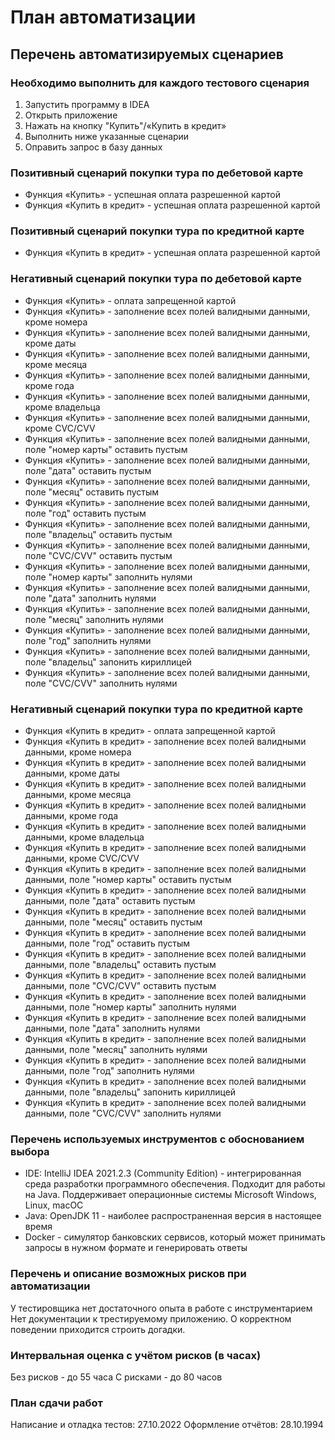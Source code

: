 <h1>План автоматизации </h1>

<h2> Перечень автоматизируемых сценариев  </h2>

<h3>Необходимо выполнить для каждого тестового сценария</h3>

1. Запустить программу в IDEA
2. Открыть приложение
3. Нажать на кнопку "Купить"/«Купить в кредит»
4. Выполнить ниже указанные сценарии
5. Оправить запрос в базу данных

<h3> Позитивный сценарий покупки тура по дебетовой карте </h3>

* Функция «Купить» - успешная оплата разрешенной картой
* Функция «Купить в кредит» - успешная оплата разрешенной картой

<h3> Позитивный сценарий покупки тура по кредитной карте </h3>

* Функция «Купить в кредит» - успешная оплата разрешенной картой

<h3> Негативный сценарий покупки тура по дебетовой карте </h3>

* Функция «Купить» - оплата запрещенной картой
* Функция «Купить» - заполнение всех полей валидными данными, кроме номера
* Функция «Купить» - заполнение всех полей валидными данными, кроме даты
* Функция «Купить» - заполнение всех полей валидными данными, кроме месяца
* Функция «Купить» - заполнение всех полей валидными данными, кроме года
* Функция «Купить» - заполнение всех полей валидными данными, кроме владельца
* Функция «Купить» - заполнение всех полей валидными данными, кроме CVC/CVV
* Функция «Купить» - заполнение всех полей валидными данными, поле "номер карты" оставить пустым
* Функция «Купить» - заполнение всех полей валидными данными, поле "дата" оставить пустым
* Функция «Купить» - заполнение всех полей валидными данными, поле "месяц" оставить пустым
* Функция «Купить» - заполнение всех полей валидными данными, поле "год" оставить пустым
* Функция «Купить» - заполнение всех полей валидными данными, поле "владельц" оставить пустым
* Функция «Купить» - заполнение всех полей валидными данными, поле "CVC/CVV" оставить пустым
* Функция «Купить» - заполнение всех полей валидными данными, поле "номер карты" заполнить нулями
* Функция «Купить» - заполнение всех полей валидными данными, поле "дата" заполнить нулями
* Функция «Купить» - заполнение всех полей валидными данными, поле "месяц" заполнить нулями
* Функция «Купить» - заполнение всех полей валидными данными, поле "год" заполнить нулями
* Функция «Купить» - заполнение всех полей валидными данными, поле "владельц" запонить кириллицей
* Функция «Купить» - заполнение всех полей валидными данными, поле "CVC/CVV" заполнить нулями

<h3> Негативный сценарий покупки тура по кредитной карте </h3>

* Функция «Купить в кредит» - оплата запрещенной картой
* Функция «Купить в кредит» - заполнение всех полей валидными данными, кроме номера
* Функция «Купить в кредит» - заполнение всех полей валидными данными, кроме даты 
* Функция «Купить в кредит» - заполнение всех полей валидными данными, кроме месяца
* Функция «Купить в кредит» - заполнение всех полей валидными данными, кроме года
* Функция «Купить в кредит» - заполнение всех полей валидными данными, кроме владельца
* Функция «Купить в кредит» - заполнение всех полей валидными данными, кроме CVC/CVV
* Функция «Купить в кредит» - заполнение всех полей валидными данными, поле "номер карты" оставить пустым
* Функция «Купить в кредит» - заполнение всех полей валидными данными, поле "дата" оставить пустым
* Функция «Купить в кредит» - заполнение всех полей валидными данными, поле "месяц" оставить пустым
* Функция «Купить в кредит» - заполнение всех полей валидными данными, поле "год" оставить пустым
* Функция «Купить в кредит» - заполнение всех полей валидными данными, поле "владельц" оставить пустым
* Функция «Купить в кредит» - заполнение всех полей валидными данными, поле "CVC/CVV" оставить пустым
* Функция «Купить в кредит» - заполнение всех полей валидными данными, поле "номер карты" заполнить нулями
* Функция «Купить в кредит» - заполнение всех полей валидными данными, поле "дата" заполнить нулями
* Функция «Купить в кредит» - заполнение всех полей валидными данными, поле "месяц" заполнить нулями
* Функция «Купить в кредит» - заполнение всех полей валидными данными, поле "год" заполнить нулями
* Функция «Купить в кредит» - заполнение всех полей валидными данными, поле "владельц" запонить кириллицей
* Функция «Купить в кредит» - заполнение всех полей валидными данными, поле "CVC/CVV" заполнить нулями

<h3> Перечень используемых инструментов с обоснованием выбора </h3>

* IDE: IntelliJ IDEA 2021.2.3 (Community Edition) - интегрированная среда разработки программного обеспечения. Подходит для работы на Java. Поддерживает операционные системы Microsoft Windows, Linux, macOC
* Java: OpenJDK 11 - наиболее распространенная версия в настоящее время
* Docker - симулятор банковских сервисов, который может принимать запросы в нужном формате и генерировать ответы

<h3> Перечень и описание возможных рисков при автоматизации  </h3>

У тестировщика нет достаточного опыта в работе с инструментарием
Нет документации к трестируемому приложению. О корректном поведении приходится строить догадки. 

<h3> Интервальная оценка с учётом рисков (в часах) </h3>

Без рисков - до 55 часа
С рисками - до 80 часов

<h3> План сдачи работ </h3> 

Написание и отладка тестов: 27.10.2022
Оформление отчётов: 28.10.1994
